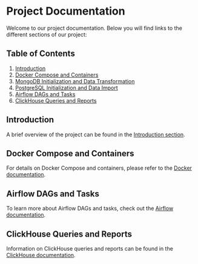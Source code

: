 # Project Documentation

Welcome to our project documentation. Below you will find links to the different sections of our project:

## Table of Contents

1. [Introduction](./docs/introduction.md)
2. [Docker Compose and Containers](./docs/docker.md)
3. [MongoDB Initialization and Data Transformation](./docs/mongodb.md)
4. [PostgreSQL Initialization and Data Import](./docs/postgresql.md)
5. [Airflow DAGs and Tasks](./docs/airflow.md)
6. [ClickHouse Queries and Reports](./docs/clickhouse.md)


## Introduction

A brief overview of the project can be found in the [Introduction section](./docs/introduction.md).

## Docker Compose and Containers

For details on Docker Compose and containers, please refer to the [Docker documentation](./docs/docker.md).

## Airflow DAGs and Tasks

To learn more about Airflow DAGs and tasks, check out the [Airflow documentation](./docs/airflow.md).

## ClickHouse Queries and Reports

Information on ClickHouse queries and reports can be found in the [ClickHouse documentation](./docs/clickhouse.md).
